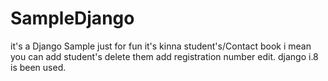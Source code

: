# SampleDjango
it's a Django Sample just for fun 
it's kinna student's/Contact book i mean you can add student's delete them add registration number edit.
django i.8 is been used.
